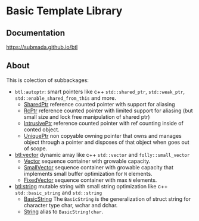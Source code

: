 # Basic Template Library

## Documentation
https://submada.github.io/btl

## About
This is colection of subbackages:
  
- `btl:autoptr`: smart pointers like c++ `std::shared_ptr`, `std::weak_ptr`, `std::enable_shared_from_this` and more.
  - [SharedPtr](https://submada.github.io/btl/btl/autoptr/shared_ptr/SharedPtr.html) reference counted pointer with support for aliasing
  - [RcPtr](https://submada.github.io/btl/btl/autoptr/rc_ptr/RcPtr.html) reference counted pointer with limited support for aliasing (but small size and lock free manipulation of shared ptr)
  - [IntrusivePtr](https://submada.github.io/btl/btl/autoptr/intrusive_ptr/IntrusivePtr.html) reference counted pointer with ref counting inside of conted object.
  - [UniquePtr](https://submada.github.io/btl/btl/autoptr/unique_ptr/UniquePtr.html) non copyable owning pointer that owns and manages object through a pointer and disposes of that object when goes out of scope. 
- [btl:vector](https://submada.github.io/btl/btl/vector.html) dynamic array like c++ `std::vector` and `folly::small_vector`
  - [Vector](https://submada.github.io/btl/btl/vector/Vector.html) sequence container with growable capacity.
  - [SmallVector](https://submada.github.io/btl/btl/vector/SmallVector.html) sequence container with growable capacity that implements small buffer optimization for `N` elements.
  - [FixedVector](https://submada.github.io/btl/btl/vector/FixedVector.html) sequence container with max `N` elements.
- [btl:string](https://submada.github.io/btl/btl/string.html) mutable string with small string optimization like c++ `std::basic_string` and `std::string`
  - [BasicString](https://submada.github.io/btl/btl/string/BasicString.html) The `BasicString` is the generalization of struct string for character type char, wchar and dchar.
  - [String](https://submada.github.io/btl/btl/string/String.html) alias to `BasicString!char`.
